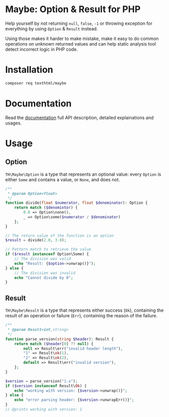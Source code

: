 # Maybe: Option & Result for PHP

Help yourself by not returning `null`, `false`, `-1` or throwing exception
for everything by using `Option` & `Result` instead.

Using those makes it harder to make mistake, make it easy to do common
operations on unknown returned values and can help static analysis tool detect
incorrect logic in PHP code.

# Installation

```bash
composer req texthtml/maybe
```

# Documentation

Read the [documentation](https://doc.maybe.texthtml.net) full API description, detailed explainations and usages.

# Usage

## Option

`TH\Maybe\Option` is a type that represents an optional value: every `Option` is either `Some` and contains a value, or `None`, and does not.

```php
/**
 * @param Option<float>
 */
function divide(float $numerator, float $denominator): Option {
    return match ($denomintor) {
        0.0 => Option\none(),
        _ => Option\some($numerator / $denominator)
    };
}

// The return value of the function is an option
$result = divide(2.0, 3.0);

// Pattern match to retrieve the value
if ($result instanceof Option\Some) {
    // The division was valid
    echo "Result: {$option->unwrap()}");
} else {
    // The division was invalid
    echo "Cannot divide by 0";
}
```

## Result

`TH\Maybe\Result` is a type that represents either success (`Ok`), containing the result of an operation or failure (`Err`), containing the reason of the failure.

```php
/**
 * @param Result<int,string>
 */
function parse_version(string $header): Result {
    return match ($header[0] ?? null) {
        null => Result\err("invalid header length"),
        "1" => Result\ok(1),
        "2" => Result\ok(2),
        default => Result\err("invalid version"),
    };
}

$version = parse_version("1.x");
if ($version instanceof Result\Ok) {
    echo "working with version: {$version->unwrap()}";
} else {
    echo "error parsing header: {$version->unwrapErr()}";
}
// @prints working with version: 1
```
